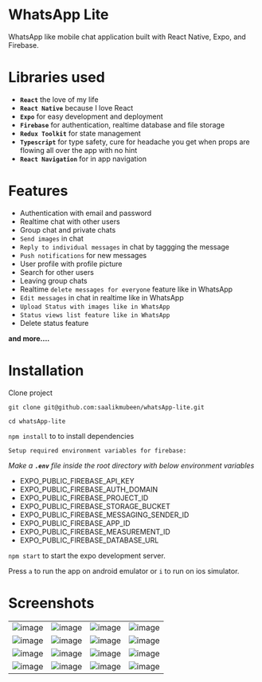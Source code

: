 # WhatsApp Lite

WhatsApp like mobile chat application built with React Native, Expo, and Firebase.

# Libraries used

-   **`React`** the love of my life
-   **`React Native`** because I love React
-   **`Expo`** for easy development and deployment
-   **`Firebase`** for authentication, realtime database and file storage
-   **`Redux Toolkit`** for state management
-   **`Typescript`** for type safety, cure for headache you get when props are flowing all over the app with no hint
-   **`React Navigation`** for in app navigation

# Features

-   Authentication with email and password
-   Realtime chat with other users
-   Group chat and private chats
-   `Send images` in chat
-   `Reply to individual messages` in chat by taggging the message
-   `Push notifications` for new messages
-   User profile with profile picture
-   Search for other users
-   Leaving group chats
-   Realtime `delete messages for everyone` feature like in WhatsApp
-   `Edit messages` in chat in realtime like in WhatsApp
-   `Upload Status with images like in WhatsApp`
-   `Status views list feature like in WhatsApp`
-   Delete status feature

**and more....**

# Installation

Clone project

```
git clone git@github.com:saalikmubeen/whatsApp-lite.git
```

```
cd whatsApp-lite
```

`npm install` to to install dependencies

`Setup required environment variables for firebase:`

_Make a **`.env`** file inside the root directory with below environment variables_

-   EXPO_PUBLIC_FIREBASE_API_KEY
-   EXPO_PUBLIC_FIREBASE_AUTH_DOMAIN
-   EXPO_PUBLIC_FIREBASE_PROJECT_ID
-   EXPO_PUBLIC_FIREBASE_STORAGE_BUCKET
-   EXPO_PUBLIC_FIREBASE_MESSAGING_SENDER_ID
-   EXPO_PUBLIC_FIREBASE_APP_ID
-   EXPO_PUBLIC_FIREBASE_MEASUREMENT_ID
-   EXPO_PUBLIC_FIREBASE_DATABASE_URL

`npm start` to start the expo development server.

Press `a` to run the app on android emulator or `i` to run on ios simulator.


# Screenshots

|   |   |   |   |
|---|---|---|---|
|  ![image](https://res.cloudinary.com/dqxiycnxu/image/upload/v1695570098/WhatsApp-lite-rn/ea894jfirs2o3wiz2ygk.png) | ![image](https://res.cloudinary.com/dqxiycnxu/image/upload/v1695570098/WhatsApp-lite-rn/jhnlsf5n0gtst53kk4cr.png)  | ![image](https://res.cloudinary.com/dqxiycnxu/image/upload/v1695570097/WhatsApp-lite-rn/lxmwff5mv49vjap5vohe.png)  | ![image](https://res.cloudinary.com/dqxiycnxu/image/upload/v1695570096/WhatsApp-lite-rn/bykp1fniu7tzmyrxpe7e.png)  |
|  ![image](https://res.cloudinary.com/dqxiycnxu/image/upload/v1695570096/WhatsApp-lite-rn/wjxhjdp57nv3y2546kbb.png)  |  ![image](https://res.cloudinary.com/dqxiycnxu/image/upload/v1695570096/WhatsApp-lite-rn/ac4yukwiqxlr2pox5upz.png)  | ![image](https://res.cloudinary.com/dqxiycnxu/image/upload/v1695570095/WhatsApp-lite-rn/umapoogms7bkwdrafmve.png)  | ![image](https://res.cloudinary.com/dqxiycnxu/image/upload/v1695570094/WhatsApp-lite-rn/dl4oograxfoabkspmri3.png)  |
|  ![image](https://res.cloudinary.com/dqxiycnxu/image/upload/v1695570093/WhatsApp-lite-rn/mka8bob4wbvulzqx1bwa.png) | ![image](https://res.cloudinary.com/dqxiycnxu/image/upload/v1695570092/WhatsApp-lite-rn/bd82ya4ouibvo0aa200v.png)  | ![image](https://res.cloudinary.com/dqxiycnxu/image/upload/v1695570091/WhatsApp-lite-rn/q9t5iwyw8hakr795o5yr.png)   | ![image](https://res.cloudinary.com/dqxiycnxu/image/upload/v1695570091/WhatsApp-lite-rn/vxjyjmp8orufltvcmwyh.png)  |
|  ![image](https://res.cloudinary.com/dqxiycnxu/image/upload/v1695570090/WhatsApp-lite-rn/te78be72vhrova5niowr.png) | ![image](https://res.cloudinary.com/dqxiycnxu/image/upload/v1695570090/WhatsApp-lite-rn/cx9v5i8qw7ayyz1tpymn.png)  | ![image](https://res.cloudinary.com/dqxiycnxu/image/upload/v1695570090/WhatsApp-lite-rn/ufubztkvrhasioiep9s0.png) | ![image](https://res.cloudinary.com/dqxiycnxu/image/upload/v1695570089/WhatsApp-lite-rn/wy0zs292shjzumsjbeaj.png) |
